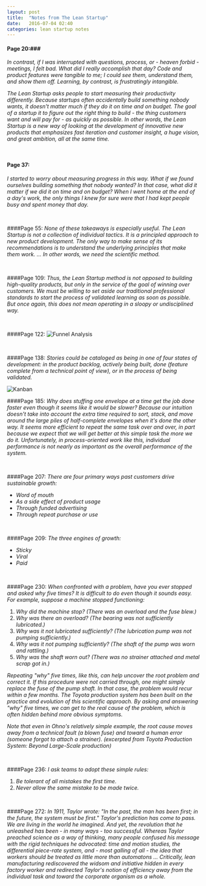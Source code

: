 ```yaml
---
layout: post
title:  "Notes from The Lean Startup"
date:   2016-07-04 02:40
categories: lean startup notes
---
```


#### Page 20:###
_In contrast, if I was interrupted with questions, process, or - heaven forbid - meetings, I felt bad. What did I really accomplish that day? Code and product features were tangible to me; I could see them, understand them, and show them off. Learning, by contrast, is frustratingly intangible._

_The Lean Startup asks people to start measuring their productivity differently. Because startups often accidentally build something nobody wants, it doesn't matter much if they do it on time and on budget. The goal of a startup it to figure out the right thing to build - the thing customers want and will pay for - as quickly as possible. In other words, the Lean Startup is a new way of looking at the development of innovative new products that emphasizes fast iteration and customer insight, a huge vision, and great ambition, all at the same time._

<br>

#### Page 37:
_I started to worry about measuring progress in this way. What if we found ourselves building something that nobody wanted? In that case, what did it matter if we did it on time and on budget? When I went home at the end of a day's work, the only things I knew for sure were that I had kept people busy and spent money that day._ 

<br>

####Page 55:
_None of these takeaways is especially useful. The Lean Startup is not a collection of individual tactics. It is a principled approach to new product development. The only way to make sense of its recommendations is to understand the underlying principles that make them work. ... In other words, we need the scientific method._

<br>

####Page 109:
_Thus, the Lean Startup method is not opposed to building high-quality products, but only in the service of the goal of winning over customers. We must be willing to set aside our traditional professional standards to start the process of validated learning as soon as possible. But once again, this does not mean operating in a sloopy or undisciplined way._

<br>

####Page 122:
<img class="img img-thumbnail img-responsive" src="{{site.baseurl}}/assets/funnel_analysis.jpg" alt="Funnel Analysis">

<br>

####Page 138:
_Stories could be cataloged as being in one of four states of development: in the product backlog, actively being built, done (feature complete from a technical point of view), or in the process of being validated._

<img class="img img-thumbnail img-responsive" src="{{site.baseurl}}/assets/kanban.jpg" alt="Kanban">

<br>

####Page 185:
_Why does stuffing one envelope at a time get the job done faster even though it seems like it would be slower? Because our intuition doesn't take into account the extra time required to sort, stack, and move around the large piles of half-complete envelopes when it's done the other way. It seems more efficient to repeat the same task over and over, in part because we expect that we will get better at this simple task the more we do it. Unfortunately, in process-oriented work like this, individual performance is not nearly as important as the overall performance of the system._

<br>

####Page 207:
_There are four primary ways past customers drive sustainable growth:_

* _Word of mouth_
* _As a side effect of product usage_
* _Through funded advertising_
* _Through repeat purchase or use_

<br>

####Page 209:
_The three engines of growth:_

* _Sticky_
* _Viral_ 
* _Paid_

<br>

####Page 230:
_When confronted with a problem, have you ever stopped and asked why five times? It is difficult to do even though it sounds easy. For example, suppose a machine stopped functioning:_

1. _Why did the machine stop? (There was an overload and the fuse blew.)_
1. _Why was there an overload? (The bearing was not sufficiently lubricated.)_
1. _Why was it not lubricated sufficiently? (The lubrication pump was not pumping sufficiently.)_
1. _Why was it not pumping sufficiently? (The shaft of the pump was worn and rattling.)_
1. _Why was the shaft worn out? (There was no strainer attached and metal scrap got in.)_

_Repeating "why" five times, like this, can help uncover the root problem and correct it. If this procedure were not carried through, one might simply replace the fuse of the pump shaft. In that case, the problem would recur within a few months. The Toyota production system has been built on the practice and evolution of this scientific approach. By asking and answering "why" five times, we can get to the real cause of the problem, which is often hidden behind more obvious symptoms._ 

_Note that even in Ohno's relatively simple example, the root cause moves away from a technical fault (a blown fuse) and toward a human error (someone forgot to attach a strainer). (excerpted from Toyota Production System: Beyond Large-Scale production)_

<br>

####Page 236:
_I ask teams to adopt these simple rules:_

1. _Be tolerant of all mistakes the first time._
1. _Never allow the same mistake to be made twice._

<br>

####Page 272:
_In 1911, Taylor wrote: "In the past, the man has been first; in the future, the system must be first." Taylor's prediction has come to pass. We are living in the world he imagined. And yet, the revolution that he unleashed has been - in many ways - too successful. Whereas Taylor preached science as a way of thinking, many people confused his message with the rigid techniques he advocated: time and motion studies, the differential piece-rate system, and - most galling of all - the idea that workers should be treated as little more than automatons ... Critically, lean manufacturing rediscovered the widsom and initiative hidden in every factory worker and redirected Taylor's notion of efficiency away from the individual task and toward the corporate organism as a whole._
